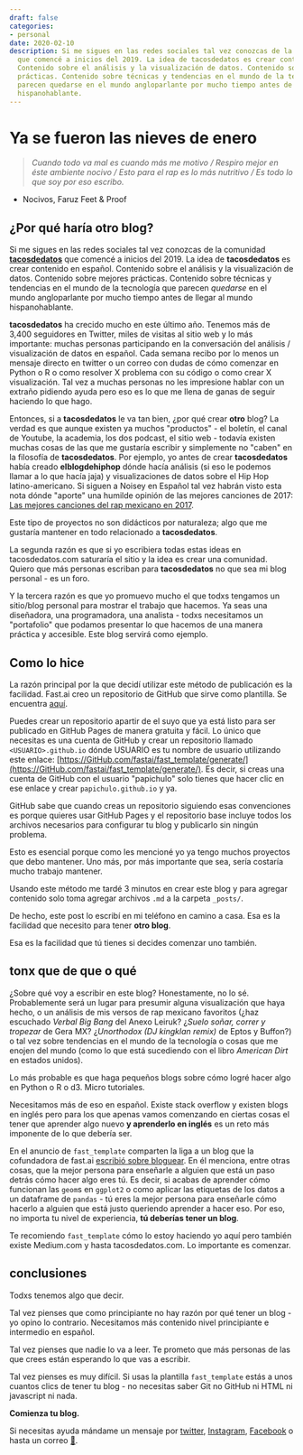 ```yaml
---
draft: false
categories:
- personal
date: 2020-02-10
description: Si me sigues en las redes sociales tal vez conozcas de la comunidad tacosdedatos
  que comencé a inicios del 2019. La idea de tacosdedatos es crear contenido en español.
  Contenido sobre el análisis y la visualización de datos. Contenido sobre mejores
  prácticas. Contenido sobre técnicas y tendencias en el mundo de la tecnología que
  parecen quedarse en el mundo angloparlante por mucho tiempo antes de llegar al mundo
  hispanohablante.
---
```


# Ya se fueron las nieves de enero

> _Cuando todo va mal es cuando más me motivo / Respiro mejor en éste ambiente nocivo / Esto para el rap es lo más nutritivo / Es todo lo que soy por eso escribo._
- Nocivos, Faruz Feet & Proof

## ¿Por qué haría otro blog?
Si me sigues en las redes sociales tal vez conozcas de la comunidad [**tacosdedatos**](https://tacosdedatos.com/) que comencé a inicios del 2019. La idea de **tacosdedatos** es crear contenido en español. Contenido sobre el análisis y la visualización de datos. Contenido sobre mejores prácticas. Contenido sobre técnicas y tendencias en el mundo de la tecnología que parecen _quedarse_ en el mundo angloparlante por mucho tiempo antes de llegar al mundo hispanohablante. 
<!-- more -->
**tacosdedatos** ha crecido mucho en este último año. Tenemos más de 3,400 seguidores en Twitter, miles de visitas al sitio web y lo más importante: muchas personas participando en la conversación del análisis / visualización de datos en español. Cada semana recibo por lo menos un mensaje directo en twitter o un correo con dudas de cómo comenzar en Python o R o como resolver X problema con su código o como crear X visualización. 
Tal vez a muchas personas no les impresione hablar con un extraño pidiendo ayuda pero eso es lo que me llena de ganas de seguir haciendo lo que hago. 

Entonces, si a **tacosdedatos** le va tan bien, ¿por qué crear **otro** blog?
La verdad es que aunque existen ya muchos "productos" - el boletín, el canal de Youtube, la academia, los dos podcast, el sitio web - todavía existen muchas cosas de las que me gustaría escribir y simplemente no "caben" en la filosofía de **tacosdedatos**. Por ejemplo, yo antes de crear **tacosdedatos** había creado **elblogdehiphop** dónde hacía análisis (si eso le podemos llamar a lo que hacía jaja) y visualizaciones de datos sobre el Hip Hop latino-americano. Si siguen a Noisey en Español tal vez habrán visto esta nota dónde "aporte" una humilde opinión de las mejores canciones de 2017: [Las mejores canciones del rap mexicano en 2017](https://www.vice.com/es_latam/article/7xebvy/las-mejores-canciones-del-rap-mexicano-en-2017). 

Este tipo de proyectos no son didácticos por naturaleza; algo que me gustaría mantener en todo relacionado a **tacosdedatos**. 

La segunda razón es que si yo escribiera todas estas ideas en tacosdedatos.com saturaría el sitio y la idea es crear una comunidad. Quiero que más personas escriban para **tacosdedatos** no que sea mi blog personal - es un foro. 

Y la tercera razón es que yo promuevo mucho el que todxs tengamos un sitio/blog personal para mostrar el trabajo que hacemos. Ya seas una diseñadora, una programadora, una analista - todxs necesitamos un "portafolio" que podamos presentar lo que hacemos de una manera práctica y accesible. Este blog servirá como ejemplo. 

## Como lo hice
La razón principal por la que decidí utilizar este método de publicación es la facilidad. Fast.ai creo un repositorio de GitHub que sirve como plantilla. Se encuentra [aquí](https://GitHub.com/fastai/fast_template/). 

Puedes crear un repositorio apartir de el suyo que ya está listo para ser publicado en GitHub Pages de manera gratuita y fácil. Lo único que necesitas es una cuenta de GitHub y crear un repositorio llamado `<USUARIO>.github.io` dónde USUARIO es tu nombre de usuario utilizando este enlace: [https://GitHub.com/fastai/fast_template/generate/](https://GitHub.com/fastai/fast_template/generate/). Es decir, si creas una cuenta de GitHub con el usuario "papichulo" solo tienes que hacer clic en ese enlace y crear `papichulo.github.io` y ya. 

GitHub sabe que cuando creas un repositorio siguiendo esas convenciones es porque quieres usar GitHub Pages y el repositorio base incluye todos los archivos necesarios para configurar tu blog y publicarlo sin ningún problema. 

Esto es esencial porque como les mencioné yo ya tengo muchos proyectos que debo mantener. Uno más, por más importante que sea, sería costaría mucho trabajo mantener. 

Usando este método me tardé 3 minutos en crear este blog y para agregar contenido solo toma agregar archivos `.md` a la carpeta `_posts/`. 

De hecho, este post lo escribí en mi teléfono en camino a casa. Esa es la facilidad que necesito para tener **otro blog**. 

Esa es la facilidad que tú tienes si decides comenzar uno también. 

## tonx que de que o qué
¿Sobre qué voy a escribir en este blog? Honestamente, no lo sé. Probablemente será un lugar para presumir alguna visualización que haya hecho, o un análisis de mis versos de rap mexicano favoritos (¿haz escuchado _Verbal Big Bang_ del Anexo Leiruk? ¿_Suelo soñar, correr y tropezar_ de Gera MX? ¿_Unorthodox (DJ kingklan remix)_ de Eptos y Buffon?) o tal vez sobre tendencias en el mundo de la tecnología o cosas que me enojen del mundo (como lo que está sucediendo con el libro _American Dirt_ en estados unidos). 

Lo más probable es que haga pequeños blogs sobre cómo logré hacer algo en Python o R o d3. Micro tutoriales.

Necesitamos más de eso en español. Existe stack overflow y existen blogs en inglés pero para los que apenas vamos comenzando en ciertas cosas el tener que aprender algo nuevo **y aprenderlo en inglés** es un reto más imponente de lo que debería ser. 

En el anuncio de `fast_template` comparten la liga a un blog que la cofundadora de fast.ai [escribió sobre bloguear](https://link.medium.com/LXzO65xIY3). En él menciona, entre otras cosas, que la mejor persona para enseñarle a alguien que está un paso detrás cómo hacer algo eres tú. Es decir, si acabas de aprender cómo funcionan las `geom`s en `ggplot2` o como aplicar las etiquetas de los datos a un dataframe de `pandas` - tú eres la mejor persona para enseñarle cómo hacerlo a alguien que está justo queriendo aprender a hacer eso. Por eso, no importa tu nivel de experiencia, **tú deberías tener un blog**. 

Te recomiendo `fast_template` cómo lo estoy haciendo yo aquí pero también existe Medium.com y hasta tacosdedatos.com. Lo importante es comenzar. 

## conclusiones
Todxs tenemos algo que decir. 

Tal vez pienses que como principiante no hay razón por qué tener un blog - yo opino lo contrario. Necesitamos más contenido nivel principiante e intermedio en español. 

Tal vez pienses que nadie lo va a leer. Te prometo que más personas de las que crees están esperando lo que vas a escribir. 

Tal vez pienses es muy difícil. Si usas la plantilla `fast_template` estás a unos cuantos clics de tener tu blog - no necesitas saber Git no GitHub ni HTML ni javascript ni nada. 

**Comienza tu blog.**

Si necesitas ayuda mándame un mensaje por [twitter](https://twitter.com/tacosdedatos), [Instagram](https://Instagram.com/tacosdedatos), [Facebook](https://Facebook.com/tacosdedatos) o hasta un correo [📨](mailto:chekos@tacosdedatos.com).